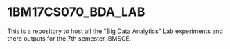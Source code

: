 # 1BM17CS070_BDA_LAB
This is a repository to host all the "Big Data Analytics" Lab experiments and there outputs for the 7th semester, BMSCE. 
